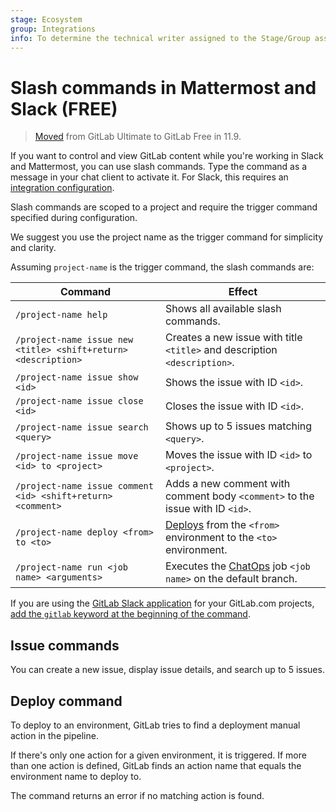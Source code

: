 ```yaml
---
stage: Ecosystem
group: Integrations
info: To determine the technical writer assigned to the Stage/Group associated with this page, see https://about.gitlab.com/handbook/product/ux/technical-writing/#assignments
---
```


# Slash commands in Mattermost and Slack **(FREE)**

> [Moved](https://gitlab.com/gitlab-org/gitlab-foss/-/merge_requests/24780) from GitLab Ultimate to GitLab Free in 11.9.

If you want to control and view GitLab content while you're
working in Slack and Mattermost, you can use slash commands.
Type the command as a message in your chat client to activate it.
For Slack, this requires an [integration configuration](../user/project/integrations/slack_slash_commands.md).

Slash commands are scoped to a project
and require the trigger command specified during configuration.

We suggest you use the project name as the trigger command for simplicity and clarity.

Assuming `project-name` is the trigger command, the slash commands are:

| Command | Effect |
| ------- | ------ |
| `/project-name help` | Shows all available slash commands. |
| `/project-name issue new <title> <shift+return> <description>` | Creates a new issue with title `<title>` and description `<description>`. |
| `/project-name issue show <id>` | Shows the issue with ID `<id>`. |
| `/project-name issue close <id>` | Closes the issue with ID `<id>`. |
| `/project-name issue search <query>` | Shows up to 5 issues matching `<query>`. |
| `/project-name issue move <id> to <project>` | Moves the issue with ID `<id>` to `<project>`. |
| `/project-name issue comment <id> <shift+return> <comment>` | Adds a new comment with comment body `<comment>` to the issue with ID `<id>`. |
| `/project-name deploy <from> to <to>` | [Deploys](#deploy-command) from the `<from>` environment to the `<to>` environment. |
| `/project-name run <job name> <arguments>` | Executes the [ChatOps](../ci/chatops/index.md) job `<job name>` on the default branch. |

If you are using the [GitLab Slack application](../user/project/integrations/gitlab_slack_application.md) for
your GitLab.com projects, [add the `gitlab` keyword at the beginning of the command](../user/project/integrations/gitlab_slack_application.md#usage).

## Issue commands

You can create a new issue, display issue details, and search up to 5 issues.

## Deploy command

To deploy to an environment, GitLab tries to find a deployment
manual action in the pipeline.

If there's only one action for a given environment, it is triggered.
If more than one action is defined, GitLab finds an action
name that equals the environment name to deploy to.

The command returns an error if no matching action is found.
